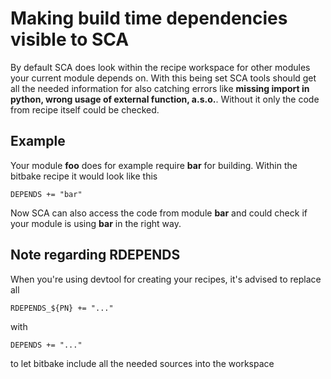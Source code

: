 # Making build time dependencies visible to SCA

By default SCA does look within the recipe workspace for other 
modules your current module depends on.
With this being set SCA tools should get all the needed information for also catching errors like __missing import in python, wrong usage of external function, a.s.o.__. Without it only the code from recipe itself could be checked.

## Example

Your module **foo** does for example require **bar** for building.
Within the bitbake recipe it would look like this

```bitbake
DEPENDS += "bar"
```

Now SCA can also access the code from module **bar** and could check if your module is using **bar** in the right way.

## Note regarding RDEPENDS

When you're using devtool for creating your recipes, it's advised to replace all 

```
RDEPENDS_${PN} += "..."
```

with 

```bitbake
DEPENDS += "..."
```

to let bitbake include all the needed sources into the workspace